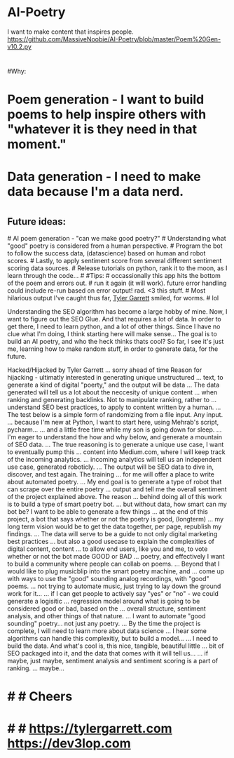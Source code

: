 # AI-Poetry
I want to make content that inspires people. 
https://github.com/MassiveNoobie/AI-Poetry/blob/master/Poem%20Gen-v10.2.py
#
#Why:
# Poem generation - I want to build poems to help inspire others with "whatever it is they need in that moment."
# Data generation - I need to make data because I'm a data nerd.
#
<h2>Future ideas:</h2>
# AI poem generation - "can we make good poetry?"
# Understanding what "good" poetry is considered from a human perspective.
# Program the bot to follow the success data, (datascience) based on human and robot scores.
# Lastly, to apply sentiment score from several different sentiment scoring data sources.
# Release tutorials on python, rank it to the moon, as I learn through the code...
#
#Tips:
# occassionally this app hits the bottom of the poem and errors out.
# run it again (it will work). future error handling could include re-run based on error output! rad. <3 this stuff.
# Most hilarious output I've caught thus far, <a href="http://tylergarrett.com">Tyler Garrett</a> smiled, for worms.
# lol


Understanding the SEO algorithm has become a large hobby of mine. Now, I want to figure out the SEO Glue. And that requires a lot of data. In order to get there, I need to learn python, and a lot of other things. Since I have no clue what I'm doing, I think starting here will make sense... The goal is to build an AI poetry, and who the heck thinks thats cool? So far, I see it's just me, learning how to make random stuff, in order to generate data, for the future.


 Hacked/Hijacked by Tyler Garrett ... sorry ahead of time
 Reason for hijacking - ultimatly interested in generating unique unstructured
 ... text, to generate a kind of digital "poerty," and the output will be data
 ... The data generated will tell us a lot about the neccesity of unique content
 ... when ranking and generating backlinks. Not to manipulate ranking, rather to
 ... understand SEO best practices, to apply to content written by a human.
 ... The test below is a simple form of randomizing from a file input. Any input.
 ... because I'm new at Python, I want to start here, using Mehrab's script, pycharm...
 ... and a little free time while my son is going down for sleep.
 ... I'm eager to understand the how and why below, and generate a mountain of SEO data.
 ... The true reasoning is to generate a unique use case, I want to eventually pump this
 ... content into Medium.com, where I will keep track of the incoming analytics.
 ... incoming analytics will tell us an independent use case, generated roboticly.
 ... The output will be SEO data to dive in, discover, and test again. The training
 ... for me will offer a place to write about automated poetry.
 ... My end goal is to generate a type of robot that can scrape over the entire poetry
 ... output and tell me the overall sentiment of the project explained above. The reason
 ... behind doing all of this work is to build a type of smart poetry bot.
 ... but without data, how smart can my bot be? I want to be able to generate a few things
 ... at the end of this project, a bot that says whether or not the poetry is good, (longterm)
 ... my long term vision would be to get the data together, per page, republish my findings.
 ... The data will serve to be a guide to not only digital marketing best practices
 ... but also a good usecase to explain the complexities of digital content, content
 ... to allow end users, like you and me, to vote whether or not the bot made GOOD or BAD
 ... poetry, and effectively I want to build a community where people can collab on poems.
 ... Beyond that I would like to plug musicblip into the smart poetry machine, and
 ... come up with ways to use the "good" sounding analog recordings, with "good" poems.
 ... not trying to automate music, just trying to lay down the ground work for it...
 ... if I can get people to actively say "yes" or "no" - we could generate a logisitic
 ... regression model around what is going to be considered good or bad, based on the
 ... overall structure, sentiment analysis, and other things of that nature.
 ... I want to automate "good sounding" poetry... not just any poetry.
 ... By the time the project is complete, I will need to learn more about data science
 ... I hear some algorithms can handle this complexitiy, but to build a model...
 ... I need to build the data. And what's cool is, this nice, tangible, beautiful little
 ... bit of SEO packaged into it, and the data that comes with it will tell us...
 ... if maybe, just maybe, sentiment analysis and sentiment scoring is a part of ranking.
 ... maybe...
 # # # Cheers
 # # # https://tylergarrett.com https://dev3lop.com
